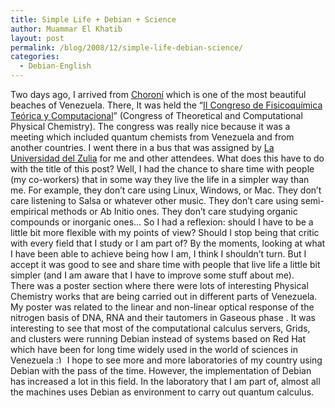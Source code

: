 ```yaml
---
title: Simple Life + Debian + Science
author: Muammar El Khatib
layout: post
permalink: /blog/2008/12/simple-life-debian-science/
categories:
  - Debian-English
---
```

Two days ago, I arrived from [Choroní][1] which is one of the most beautiful beaches of Venezuela. There, It was held the &#8220;[II Congreso de Fisicoquímica Teórica y Computacional][2]&#8221; (Congress of Theoretical and Computational Physical Chemistry). The congress was really nice because it was a meeting which included quantum chemists from Venezuela and from another countries. I went there in a bus that was assigned by [La Universidad del Zulia][3] for me and other attendees. What does this have to do with the title of this post? Well, I had the chance to share time with people (my co-workers) that in some way they live the life in a simpler way than me. For example, they don&#8217;t care using Linux, Windows, or Mac. They don&#8217;t care listening to Salsa or whatever other music. They don&#8217;t care using semi-empirical methods or Ab Initio ones. They don&#8217;t care studying organic compounds or inorganic ones&#8230; So I had a reflexion: should I have to be a little bit more flexible with my points of view? Should I stop being that critic with every field that I study or I am part of? By the moments, looking at what I have been able to achieve being how I am, I think I shouldn&#8217;t turn. But I accept it was good to see and share time with people that live life a little bit simpler (and I am aware that I have to improve some stuff about me).  
There was a poster section where there were lots of interesting Physical Chemistry works that are being carried out in different parts of Venezuela. My poster was related to the linear and non-linear optical response of the nitrogen basis of DNA, RNA and their tautomers in Gaseous phase . It was interesting to see that most of the computational calculus servers, Grids, and clusters were running Debian instead of systems based on Red Hat which have been for long time widely used in the world of sciences in Venezuela <img src="http://muammar.me/blog/wp-includes/images/smilies/simple-smile.png" alt=":)" class="wp-smiley" style="height: 1em; max-height: 1em;" /> I hope to see more and more laboratories of my country using Debian with the pass of the time. However, the implementation of Debian has increased a lot in this field. In the laboratory that I am part of, almost all the machines uses Debian as environment to carry out quantum calculus.

 [1]: http://es.wikipedia.org/wiki/Choroni
 [2]: http://www.cfqtc.cvo.org.ve/index.htm
 [3]: http://www.luz.edu.ve/